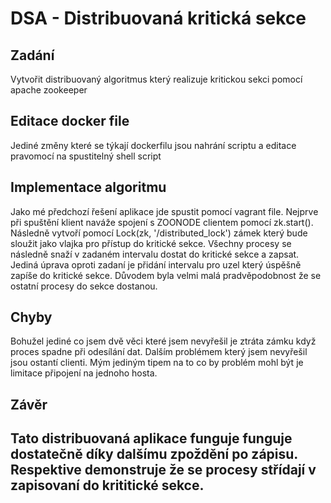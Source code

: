 # DSA - Distribuovaná kritická sekce

## Zadání

Vytvořit distribuovaný algoritmus který realizuje kritickou sekci pomocí apache zookeeper

## Editace docker file

Jediné změny které se týkají dockerfilu jsou nahrání scriptu a editace pravomocí na spustitelný shell script

## Implementace algoritmu

Jako mé předchozí řešení aplikace jde spustit pomocí vagrant file. Nejprve při spuštění klient naváže spojení s ZOONODE clientem pomocí zk.start(). Následně vytvoří pomocí Lock(zk, '/distributed_lock') zámek který bude sloužit jako vlajka pro přístup do kritické sekce. Všechny procesy se následně snaží v zadaném intervalu dostat do kritické sekce a zapsat. Jediná úprava oproti zadaní je přidání intervalu pro uzel který úspěšně zapíše do kritické sekce. Důvodem byla velmi malá pradvěpodobnost že se ostatní procesy do sekce dostanou.

## Chyby

Bohužel jediné co jsem dvě věci které jsem nevyřešil je ztráta zámku když proces spadne při odesílání dat. Dalším problémem který jsem nevyřešil jsou ostantí clienti. Mým jediným tipem na to co by problém mohl být je limitace připojení na jednoho hosta.

## Závěr

Tato distribuovaná aplikace funguje funguje dostatečně díky dalšímu zpoždění po zápisu. Respektive demonstruje že se procesy střídají v zapisovaní do krititické sekce.
---
